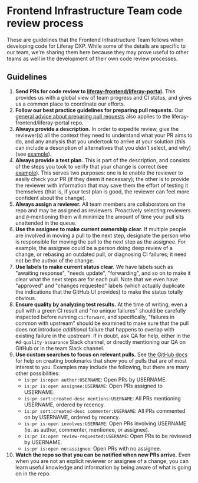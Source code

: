 # Frontend Infrastructure Team code review process

These are guidelines that the Frontend Infrastructure Team follows when developing code for Liferay DXP. While some of the details are specific to our team, we're sharing them here because they may prove useful to other teams as well in the development of their own code review processes.

## Guidelines

1. **Send PRs for code review to [liferay-frontend/liferay-portal](https://github.com/liferay-frontend/liferay-portal).** This provides us with a global view of team progress and CI status, and gives us a common place to coordinate our efforts.
2. **Follow our best practice guidelines for preparing pull requests.** Our [general advice about preparing pull requests](https://github.com/liferay/liferay-frontend-guidelines/blob/master/general/pull_requests.md) also applies to the liferay-frontend/liferay-portal repo.
3. **Always provide a description.** In order to expedite review, give the reviewer(s) all the context they need to understand what your PR aims to do, and any analysis that you undertook to arrive at your solution (this can include a description of alternatives that you _didn't_ select, and why) (see [example](https://github.com/liferay-frontend/liferay-portal/pull/2)).
4. **Always provide a test plan.** This is part of the description, and consists of the steps you took to verify that your change is correct (see [example](https://github.com/liferay-frontend/liferay-portal/pull/34)). This serves two purposes: one is to enable the reviewer to easily check your PR (if they deem it necessary); the other is to provide the reviewer with information that may save them the effort of testing it themselves (that is, if your test plan is good, the reviewer can feel more confident about the change).
5. **Always assign a reviewer.** All team members are collaborators on the repo and may be assigned as reviewers. Proactively selecting reviewers and `@`-mentioning them will minimize the amount of time your pull sits unattended in the queue.
6. **Use the assignee to make current ownership clear.** If multiple people are involved in moving a pull to the next step, designate the person who is responsible for moving the pull to the next step as the assignee. For example, the assignee could be a person doing deep review of a change, or rebasing an outdated pull, or diagnosing CI failures; it need not be the author of the change.
7. **Use labels to make current status clear.** We have labels such as "awaiting response", "needs update", "forwarding", and so on to make it clear what the next steps are for each pull. Note that we even have "approved" and "changes requested" labels (which actually duplicate the indications that the GitHub UI provides) to make the status totally obvious.
8. **Ensure quality by analyzing test results.** At the time of writing, even a pull with a green CI result and "no unique failures" should be carefully inspected before running `ci:forward`, and specifically, "failures in common with upstream" should be examined to make sure that the pull does not introduce _additional_ failure that happens to overlap with existing failure in the upstream. If in doubt, ask QA for help, either in the `#d-quality-assurance` Slack channel, or directly mentioning our QA on GitHub or in the team Slack channel.
9. **Use custom searches to focus on relevant pulls.** See [the GitHub docs](https://help.github.com/en/github/searching-for-information-on-github/searching-issues-and-pull-requests) for help on creating bookmarks that show you of pulls that are of most interest to you. Examples may include the following, but there are many other possibilities:
    - `is:pr is:open author:USERNAME`: Open PRs by USERNAME.
    - `is:pr is:open assignee:USERNAME`: Open PRs assigned to USERNAME.
    - `is:pr sort:created-desc mentions:USERNAME`: All PRs mentioning USERNAME, ordered by recency.
    - `is:pr sort:created-desc commenter:USERNAME`: All PRs commented on by USERNAME, ordered by recency.
    - `is:pr is:open involves:USERNAME`: Open PRs involving USERNAME (ie. as author, commenter, mentionee, or assignee).
    - `is:pr is:open review-requested:USERNAME`: Open PRs to be reviewed by USERNAME.
    - `is:pr is:open no:assignee`: Open PRs with no assignee.
10. **Watch the repo so that you can be notified when new PRs arrive.** Even when you are not an explicit reviewer or assignee of a change, you can learn useful knowledge and information by being aware of what is going on in the repo.
